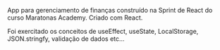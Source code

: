App para gerenciamento de finanças construído na Sprint de React do curso Maratonas Academy. Criado com React.

Foi exercitado os conceitos de useEffect, useState, LocalStorage, JSON.stringfy, validação de dados etc...